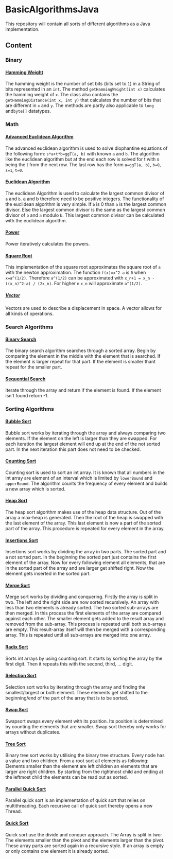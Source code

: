 # BasicAlgorithmsJava
This repository will contain all sorts of different algorithms as a Java implementation.
## Content
### Binary
#### [Hamming Weight](/src/de/termitehuegel/basicAlgorithmsJava/binary/HammingWeight.java)
The hamming weight is the number of set bits (bits set to `1`) in a String of bits represented in an `int`. The method `getHammingWeight(int x)` calculates the hamming weight of `x`. The class also contains the `getHammingDistance(int x, int y)` that calculates the number of bits that are different in `x` and `y`. The methods are partly also applicable to `long` and`byte[]` datatypes.
### Math
#### [Advanced Euclidean Algorithm](/src/de/termitehuegel/basicAlgorithmsJava/math/numberTheory/AdvancedEuclideanAlgorithm.java)
The advanced euclidean algorithm is used to solve diophantine equations of the following form: `s*a+t*b=ggT(a, b)` with known `a` and `b`. The algorithm like the euclidean algorithm but at the end each row is solved for t with s being the t from the next row. The last row has the form `a=ggT(a, b)`, `b=0`, `s=1`, `t=0`.
#### [Euclidean Algorithm](/src/de/termitehuegel/basicAlgorithmsJava/math/numberTheory/EuclideanAlgorithm.java)
The euclidean Algorithm is used to calculate the largest common divisor of `a` and `b`. a and b therefore need to be positive integers. The functionality of the euclidean algorithm is very simple. If `b` is 0 than `a` is the largest common divisor. Else the largest common divisor is the same as the largest common divisor of `b` and `a` modulo `b`. This largest common divisor can be calculated with the euclidean algorithm.
#### [Power](/src/de/termitehuegel/basicAlgorithmsJava/math/basic/Power.java)
Power iteratively calculates the powers.
#### [Square Root](/src/de/termitehuegel/basicAlgorithmsJava/math/basic/SquareRoot.java)
This implementation of the square root approximates the square root of `a` with the newton approximation. The function `f(x)=x^2-a` is `0` when `x=a^(1/2)`. Therefore `a^(1/2)` can be approximated with `x_n+1 = x_n - ((x_n)^2-a) / (2x_n)`. For higher `n` `x_n` will approximate `a^(1/2)`.
##### [Vector](/src/de/termitehuegel/basicAlgorithmsJava/math/geometry/Vector.java)
Vectors are used to describe a displacement in space. A vector allows for all kinds of operations.
### Search Algorithms
#### [Binary Search](/src/de/termitehuegel/basicAlgorithmsJava/array/search/BinarySearch.java)
The binary search algorithm searches through a sorted array. Begin by comparing the element in the middle with the element that is searched. If the element is larger repeat for that part. If the element is smaller thant repeat for the smaller part.
#### [Sequential Search](/src/de/termitehuegel/basicAlgorithmsJava/array/search/SequentialSearch.java)
Iterate through the array and return if the element is found. If the element isn't found return -1.
### Sorting Algorithms
#### [Bubble Sort](/src/de/termitehuegel/basicAlgorithmsJava/array/sort/Bubblesort.java)
Bubble sort works by iterating through the array and always comparing two elements. If the element on the left is larger than they are swapped. For each iteration the largest element will end up at the end of the not sorted part. In the next iteration this part does not need to be checked.
#### [Counting Sort](/src/de/termitehuegel/basicAlgorithmsJava/array/sort/Countingsort.java)
Counting sort is used to sort an int array. It is known that all numbers in the int array are element of an interval which is limited by `lowerBound` and `upperBound`. The algorithm counts the frequency of every element and builds a new array which is sorted.
#### [Heap Sort](/src/de/termitehuegel/basicAlgorithmsJava/array/sort/Heapsort.java)
The heap sort algorithm makes use of the heap data structure. Out of the array a max-heap is generated. Then the root of the heap is swapped with the last element of the array. This last element is now a part of the sorted part of the array. This procedure is repeated for every element in the array.
#### [Insertions Sort](/src/de/termitehuegel/basicAlgorithmsJava/array/sort/Insertionsort.java)
Insertions sort works by dividing the array in two parts. The sorted part and a not sorted part. In the beginning the sorted part just contains the first element of the array. Now for every following element all elements, that are in the sorted part of the array and are larger get shifted right. Now the element gets inserted in the sorted part.
#### [Merge Sort](/src/de/termitehuegel/basicAlgorithmsJava/array/sort/Mergesort.java)
Merge sort works by dividing and conquering. Firstly the array is split in two. The left and the right side are now sorted recursively. An array with less than two elements is already sorted. The two sorted sub-arrays are then merged. In this process the first elements of the array are compared against each other. The smaller element gets added to the result array and removed from the sub-array. This process is repeated until both sub-arrays are empty. This result-array itself will then be merged with a corresponding array. This is repeated until all sub-arrays are merged into one array.
#### [Radix Sort](/src/de/termitehuegel/basicAlgorithmsJava/array/sort/Radixsort.java)
Sorts int arrays by using counting sort. It starts by sorting the array by the first digit. Then it repeats this with the second, third, ... digit.
#### [Selection Sort](/src/de/termitehuegel/basicAlgorithmsJava/array/sort/Selectionsort.java)
Selection sort works by iterating through the array and finding the smallest/largest or both element. These elements get shifted to the beginning/end of the part of the array that is to be sorted.
#### [Swap Sort](/src/de/termitehuegel/basicAlgorithmsJava/array/sort/Swapsort.java)
Swapsort swaps every element with its position. Its position is determined by counting the elements that are smaller. Swap sort thereby only works for arrays without duplicates.
#### [Tree Sort](/src/de/termitehuegel/basicAlgorithmsJava/array/sort/BinaryTreeSort.java)
Binary tree sort works by utilising the binary tree structure. Every node has a value and two children. From a root sort all elements as following: Elements smaller than the element are left children an elements that are larger are right children. By starting from the rightmost child and ending at the leftmost child the elements can be read out as sorted.
#### [Parallel Quick Sort](/src/de/termitehuegel/basicAlgorithmsJava/array/sort/ParallelQuicksort.java)
Parallel quick sort is an implementation of quick sort that relies on multithreading. Each recursive call of quick sort thereby opens a new Thread.
#### [Quick Sort](/src/de/termitehuegel/basicAlgorithmsJava/array/sort/Quicksort.java)
Quick sort use the divide and conquer approach. The Array is split in two: The elements smaller than the pivot and the elements larger than the pivot. These array parts are sorted again in a recursive style. If an array is empty or only contains one element it is already sorted.